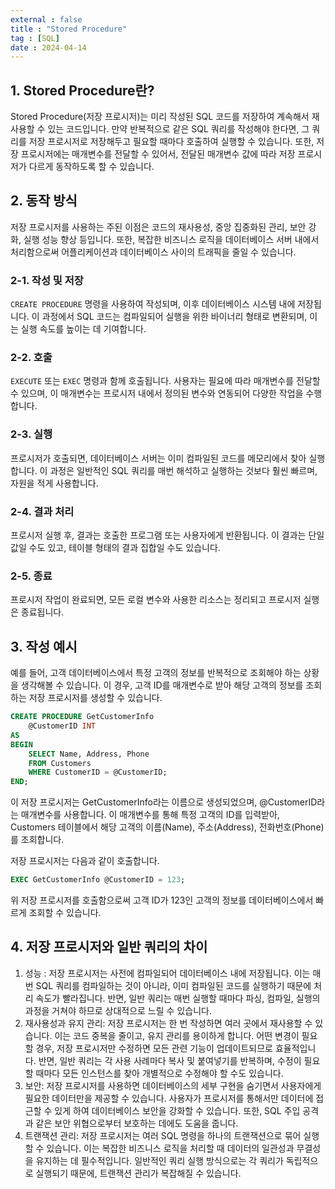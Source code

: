 ```yaml
---
external : false
title : "Stored Procedure"
tag : [SQL]
date : 2024-04-14
---
```


## 1. Stored Procedure란?

Stored Procedure(저장 프로시저)는 미리 작성된 SQL 코드를 저장하여 계속해서 재사용할 수 있는 코드입니다. 만약 반복적으로 같은 SQL 쿼리를 작성해야 한다면, 그 쿼리를 저장 프로시저로 저장해두고 필요할 때마다 호출하여 실행할 수 있습니다. 또한, 저장 프로시저에는 매개변수를 전달할 수 있어서, 전달된 매개변수 값에 따라 저장 프로시저가 다르게 동작하도록 할 수 있습니다.

## 2. 동작 방식

저장 프로시저를 사용하는 주된 이점은 코드의 재사용성, 중앙 집중화된 관리, 보안 강화, 실행 성능 향상 등입니다. 또한, 복잡한 비즈니스 로직을 데이터베이스 서버 내에서 처리함으로써 어플리케이션과 데이터베이스 사이의 트래픽을 줄일 수 있습니다.

### 2-1. 작성 및 저장

`CREATE PROCEDURE` 명령을 사용하여 작성되며, 이후 데이터베이스 시스템 내에 저장됩니다. 이 과정에서 SQL 코드는 컴파일되어 실행을 위한 바이너리 형태로 변환되며, 이는 실행 속도를 높이는 데 기여합니다.

### 2-2. 호출

`EXECUTE` 또는 `EXEC` 명령과 함께 호출됩니다. 사용자는 필요에 따라 매개변수를 전달할 수 있으며, 이 매개변수는 프로시저 내에서 정의된 변수와 연동되어 다양한 작업을 수행합니다.

### 2-3. 실행

프로시저가 호출되면, 데이터베이스 서버는 이미 컴파일된 코드를 메모리에서 찾아 실행합니다. 이 과정은 일반적인 SQL 쿼리를 매번 해석하고 실행하는 것보다 훨씬 빠르며, 자원을 적게 사용합니다.

### 2-4. 결과 처리

프로시저 실행 후, 결과는 호출한 프로그램 또는 사용자에게 반환됩니다. 이 결과는 단일 값일 수도 있고, 테이블 형태의 결과 집합일 수도 있습니다.

### 2-5. 종료

프로시저 작업이 완료되면, 모든 로컬 변수와 사용한 리소스는 정리되고 프로시저 실행은 종료됩니다.

## 3. 작성 예시

예를 들어, 고객 데이터베이스에서 특정 고객의 정보를 반복적으로 조회해야 하는 상황을 생각해볼 수 있습니다. 이 경우, 고객 ID를 매개변수로 받아 해당 고객의 정보를 조회하는 저장 프로시저를 생성할 수 있습니다.

```sql
CREATE PROCEDURE GetCustomerInfo
    @CustomerID INT
AS
BEGIN
    SELECT Name, Address, Phone
    FROM Customers
    WHERE CustomerID = @CustomerID;
END;
```

이 저장 프로시저는 GetCustomerInfo라는 이름으로 생성되었으며, @CustomerID라는 매개변수를 사용합니다. 이 매개변수를 통해 특정 고객의 ID를 입력받아, Customers 테이블에서 해당 고객의 이름(Name), 주소(Address), 전화번호(Phone)를 조회합니다.

저장 프로시저는 다음과 같이 호출합니다.

```sql
EXEC GetCustomerInfo @CustomerID = 123;
```

위 저장 프로시저를 호출함으로써 고객 ID가 123인 고객의 정보를 데이터베이스에서 빠르게 조회할 수 있습니다.

## 4. 저장 프로시저와 일반 쿼리의 차이

1. 성능 : 저장 프로시저는 사전에 컴파일되어 데이터베이스 내에 저장됩니다. 이는 매번 SQL 쿼리를 컴파일하는 것이 아니라, 이미 컴파일된 코드를 실행하기 때문에 처리 속도가 빨라집니다. 반면, 일반 쿼리는 매번 실행할 때마다 파싱, 컴파일, 실행의 과정을 거쳐야 하므로 상대적으로 느릴 수 있습니다.
2. 재사용성과 유지 관리: 저장 프로시저는 한 번 작성하면 여러 곳에서 재사용할 수 있습니다. 이는 코드 중복을 줄이고, 유지 관리를 용이하게 합니다. 어떤 변경이 필요할 경우, 저장 프로시저만 수정하면 모든 관련 기능이 업데이트되므로 효율적입니다. 반면, 일반 쿼리는 각 사용 사례마다 복사 및 붙여넣기를 반복하며, 수정이 필요할 때마다 모든 인스턴스를 찾아 개별적으로 수정해야 할 수도 있습니다.
3. 보안: 저장 프로시저를 사용하면 데이터베이스의 세부 구현을 숨기면서 사용자에게 필요한 데이터만을 제공할 수 있습니다. 사용자가 프로시저를 통해서만 데이터에 접근할 수 있게 하여 데이터베이스 보안을 강화할 수 있습니다. 또한, SQL 주입 공격과 같은 보안 위협으로부터 보호하는 데에도 도움을 줍니다.
4. 트랜잭션 관리: 저장 프로시저는 여러 SQL 명령을 하나의 트랜잭션으로 묶어 실행할 수 있습니다. 이는 복잡한 비즈니스 로직을 처리할 때 데이터의 일관성과 무결성을 유지하는 데 필수적입니다. 일반적인 쿼리 실행 방식으로는 각 쿼리가 독립적으로 실행되기 때문에, 트랜잭션 관리가 복잡해질 수 있습니다.
